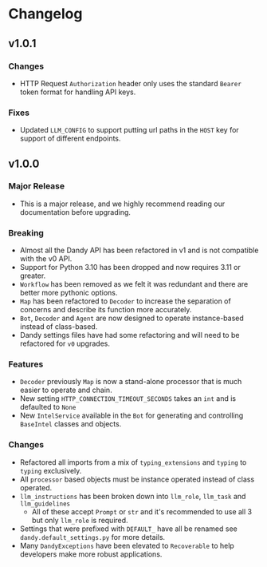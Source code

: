 # Changelog

## v1.0.1

### Changes

- HTTP Request `Authorization` header only uses the standard `Bearer` token format for handling API keys.

### Fixes

- Updated `LLM_CONFIG` to support putting url paths in the `HOST` key for support of different endpoints.

## v1.0.0

### Major Release

- This is a major release, and we highly recommend reading our documentation before upgrading. 

### Breaking

- Almost all the Dandy API has been refactored in v1 and is not compatible with the v0 API.
- Support for Python 3.10 has been dropped and now requires 3.11 or greater.
- `Workflow` has been removed as we felt it was redundant and there are better more pythonic options.
- `Map` has been refactored to `Decoder` to increase the separation of concerns and describe its function more accurately.
- `Bot`, `Decoder` and `Agent` are now designed to operate instance-based instead of class-based.
- Dandy settings files have had some refactoring and will need to be refactored for `v0` upgrades.

### Features

- `Decoder` previously `Map` is now a stand-alone processor that is much easier to operate and chain.
- New setting `HTTP_CONNECTION_TIMEOUT_SECONDS` takes an `int` and is defaulted to `None`
- New `IntelService` available in the `Bot` for generating and controlling `BaseIntel` classes and objects. 

### Changes

- Refactored all imports from a mix of `typing_extensions` and `typing` to `typing` exclusively.
- All `processor` based objects must be instance operated instead of class operated.
- `llm_instructions` has been broken down into `llm_role`, `llm_task` and `llm_guidelines`
  - All of these accept `Prompt` or `str` and it's recommended to use all 3 but only `llm_role` is required.
- Settings that were prefixed with `DEFAULT_` have all be renamed see `dandy.default_settings.py` for more details.
- Many `DandyExceptions` have been elevated to `Recoverable` to help developers make more robust applications.

